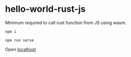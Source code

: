 # hello-world-rust-js

Minimum required to call rust function from JS using wasm.

```
npm i
```

```
npm run serve
```

Open [localhost](http://localhost:8080/)

